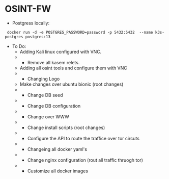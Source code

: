 # OSINT-FW

- Postgress locally:
```
 docker run -d -e POSTGRES_PASSWORD=password -p 5432:5432  --name k3s-postgres postgres:13
```
- To Do:
    -   Adding Kali linux configured with VNC.
    -  - Remove all kasem relets.
    -   Adding all osint tools and configure them with VNC
    -  - Changing Logo
    -   Make changes over ubuntu bionic (root changes)
    -  - Change DB seed 
    -  - Change DB configuration
    -  - Change over WWW 
    -  - Change install scripts (root changes)
    -  - Configure the API to route the traffice over tor circuts
    -  - Changeing all docker yaml's
    -  - Change nginx configuration (rout all traffic thruogh tor)
    -  - Customize all docker images
    